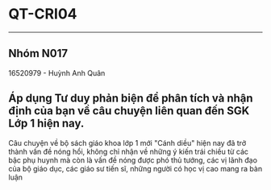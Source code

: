 # QT-CRI04
---
## Nhóm N017
16520979 - Huỳnh Anh Quân
## Áp dụng Tư duy phản biện để phân tích và nhận định của bạn về câu chuyện liên quan đến SGK Lớp 1 hiện nay. 
Câu chuyện về bộ sách giáo khoa lớp 1 mới "Cánh diều" hiện nay đã trở thành vấn đề nóng hổi, không chỉ nhận về những ý kiến trái chiều từ các bậc phụ huynh mà còn là vấn đề nóng được phó thủ tướng, các vị lãnh đạo của bộ giáo dục, các giáo sư tiến sĩ, những người có học vị cao mang ra bàn luận
